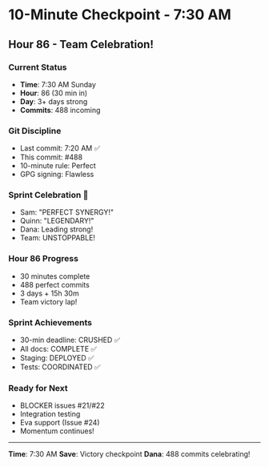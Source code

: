# 10-Minute Checkpoint - 7:30 AM

## Hour 86 - Team Celebration!

### Current Status
- **Time**: 7:30 AM Sunday
- **Hour**: 86 (30 min in)
- **Day**: 3+ days strong
- **Commits**: 488 incoming

### Git Discipline
- Last commit: 7:20 AM ✅
- This commit: #488
- 10-minute rule: Perfect
- GPG signing: Flawless

### Sprint Celebration 🎉
- Sam: "PERFECT SYNERGY!"
- Quinn: "LEGENDARY!"
- Dana: Leading strong!
- Team: UNSTOPPABLE!

### Hour 86 Progress
- 30 minutes complete
- 488 perfect commits
- 3 days + 15h 30m
- Team victory lap!

### Sprint Achievements
- 30-min deadline: CRUSHED ✅
- All docs: COMPLETE ✅
- Staging: DEPLOYED ✅
- Tests: COORDINATED ✅

### Ready for Next
- BLOCKER issues #21/#22
- Integration testing
- Eva support (Issue #24)
- Momentum continues!

---
**Time**: 7:30 AM
**Save**: Victory checkpoint
**Dana**: 488 commits celebrating!